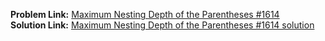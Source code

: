 **Problem Link:** [Maximum Nesting Depth of the Parentheses #1614](https://leetcode.com/problems/maximum-nesting-depth-of-the-parentheses/)  
**Solution Link:** [Maximum Nesting Depth of the Parentheses #1614 solution](https://github.com/gaurav23122001/Data-Structures-and-Algorithms/blob/main/01.%20DataStructures/02.%20Stack/LeetCode%20Questions/18.%20Maximum%20Nesting%20Depth%20of%20the%20Parentheses%20%231614/solution.cpp)
